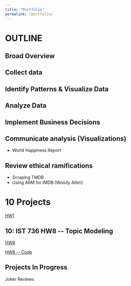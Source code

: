 ```yaml
---
title: "Portfolio"
permalink: /portfolio/
---
```


# OUTLINE

## Broad Overview

## Collect data

## Identify Patterns & Visualize Data

## Analyze Data

## Implement Business Decisions

## Communicate analysis (Visualizations)

* World Happiness Report

## Review ethical ramifications

* Scraping TMDB
* Using ARM for IMDB (Woody Allen)


# 10 Projects

[HW1](https://danielcaraway.github.io/assets/IST736_HW1.pdf)


## 10: IST 736 HW8 -- Topic Modeling

[HW8](https://danielcaraway.github.io/html/HW8.pdf)

[HW8 -- Code](https://danielcaraway.github.io/ist736hw8)


## Projects In Progress

Joker Reviews